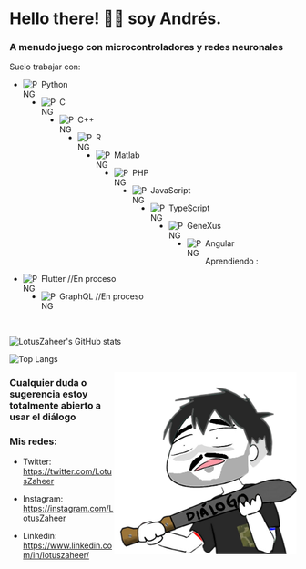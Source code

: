 # Hello there! 👋🏼 soy Andrés.

### A menudo juego con microcontroladores y redes neuronales

Suelo trabajar con:

- <img  align="left"  alt="PNG"  src="https://cdn.icon-icons.com/icons2/112/PNG/512/python_18894.png"  width="32"/>Python

- <img  align="left"  alt="PNG"  src="https://cdn.icon-icons.com/icons2/2415/PNG/512/c_original_logo_icon_146611.png"  width="32"/>C

- <img  align="left"  alt="PNG"  src="https://cdn.icon-icons.com/icons2/2148/PNG/512/c_icon_132529.png"  width="32"/>C++

- <img  align="left"  alt="PNG"  src="https://cdn.icon-icons.com/icons2/2699/PNG/512/r_project_official_logo_icon_170811.png"  width="32"/>R

- <img  align="left"  alt="PNG"  src="https://cdn.icon-icons.com/icons2/2107/PNG/512/file_type_matlab_icon_130398.png"  width="32"/>Matlab

- <img  align="left"  alt="PNG"  src="https://cdn.icon-icons.com/icons2/2415/PNG/512/php_plain_logo_icon_146397.png"  width="32"/>PHP

- <img  align="left"  alt="PNG"  src="https://cdn.icon-icons.com/icons2/2415/PNG/512/javascript_original_logo_icon_146455.png"  width="32"/>JavaScript

- <img  align="left"  alt="PNG"  src="https://cdn.icon-icons.com/icons2/2107/PNG/512/file_type_typescript_official_icon_130107.png"  width="32"/>TypeScript

- <img  align="left"  alt="PNG"  src="https://genexus.es/wp-content/uploads/2015/03/icono-gx.png"  width="32"/>GeneXus

- <img  align="left"  alt="PNG"  src="https://cdn.icon-icons.com/icons2/2107/PNG/512/file_type_angular_icon_130754.png"  width="32"/>Angular

Aprendiendo :

- <img  align="left"  alt="PNG"  src="https://cdn.icon-icons.com/icons2/2107/PNG/512/file_type_flutter_icon_130599.png"  width="32"/>Flutter //En proceso

- <img  align="left"  alt="PNG"  src="https://cdn.icon-icons.com/icons2/2107/PNG/512/file_type_graphql_icon_130564.png"  width="32"/>GraphQL //En proceso


<br>
<br>

![LotusZaheer's GitHub stats](https://github-readme-stats.vercel.app/api?username=LotusZaheer&show_icons=true&theme=gotham)

![Top Langs](https://github-readme-stats.vercel.app/api/top-langs/?username=LotusZaheer&layout=compact&show_icons=true&theme=gotham)

<img  align="right"  alt="PNG"  src="https://raw.githubusercontent.com/LotusZaheer/LotusZaheer/main/Dialogo.png"  width="320"  height="320" />

### Cualquier duda o sugerencia estoy totalmente abierto a usar el diálogo

### Mis redes:

- Twitter: https://twitter.com/LotusZaheer

- Instagram: https://instagram.com/LotusZaheer

- Linkedin: https://www.linkedin.com/in/lotuszaheer/
